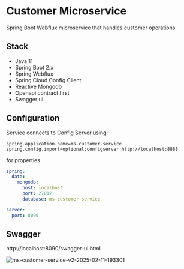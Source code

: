 # Customer Microservice

Spring Boot Webflux microservice that handles customer operations.

## Stack
- Java 11
- Spring Boot 2.x
- Spring Webflux
- Spring Cloud Config Client
- Reactive Mongodb
- Openapi contract first
- Swagger ui

## Configuration
Service connects to Config Server using:
```properties
spring.application.name=ms-customer-service
spring.config.import=optional:configserver:http://localhost:8888
```
for properties
```yaml
spring:
  data:
    mongodb:
      host: localhost
      port: 27017
      database: ms-customer-service

server:
  port: 8090
```

## Swagger
http://localhost:8090/swagger-ui.html

![ms-customer-service-v2-2025-02-11-193301](https://github.com/user-attachments/assets/203bbe02-e5dc-44fe-8ebe-fa8e3aea9444)

